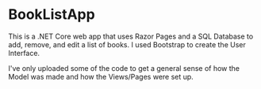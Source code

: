 # BookListApp

This is a .NET Core web app that uses Razor Pages and a SQL Database to add, remove, and edit a list of books.
I used Bootstrap to create the User Interface.

I've only uploaded some of the code to get a general sense of how the Model was made and how the Views/Pages were set up.
